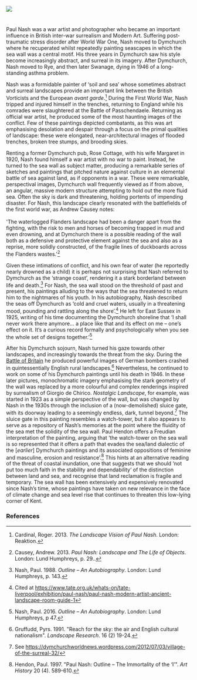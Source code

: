<a href="https://www.kent-maps.online"><img src="https://kent-map.github.io/mdpress/juncture/ve-button.png"></a>
<param ve-config title="Paul Nash (1889 - 1946)" author="Professor Phil Hubbard" layout="vtl" banner="https://upload.wikimedia.org/wikipedia/commons/8/87/Paul_Nash_-_The_Edge_of_a_Wood_-_1925_-_10341.jpg">

<param ve-entity eid="Q2796278" aliases="Dymchurch">

#

Paul Nash was a war artist and photographer who became an important influence in British inter-war surrealism and Modern Art. Suffering post-traumatic stress disorder after World War One, Nash moved to Dymchurch where he recuperated whilst repeatedly painting seascapes in which the sea wall was a central motif. His three years in Dymchurch saw his style become increasingly abstract, and surreal in its imagery. After Dymchurch, Nash moved to Rye, and then later Swanage, dying in 1946 of a long-standing asthma problem.
<param ve-image url="https://upload.wikimedia.org/wikipedia/commons/4/45/Paul_Nash_woodcut_CONTEMPORARY_BRITISH_ARTISTS_1923_cropped.jpg" label="Paul Nash woodcut, 1923" attribution="Paul Nash, CC0, via Wikimedia Commons">

Nash was a formidable painter of ‘soil and sea’ whose sometimes abstract and surreal landscapes provide an important link between the British Vorticists and the European _avant garde_.[^ref1] During the First World War, Nash tripped and injured himself in the trenches, returning to England while his comrades were slaughtered at the Battle of Passchendaele. Returning as official war artist, he produced some of the most haunting images of the conflict. Few of these paintings depicted combatants, as this was art emphasising desolation and despair through a focus on the primal qualities of landscape: these were elongated, near-architectural images of flooded trenches, broken tree stumps, and brooding skies.
<param ve-image url="https://upload.wikimedia.org/wikipedia/commons/6/64/Paul_Nash_Wire_1918-19.jpg" label="Paul Nash Wire 1918-19" attribution="Paul Nash, CC0, via Wikimedia Commons">

Renting a former Dymchurch pub, Rose Cottage, with his wife Margaret in 1920, Nash found himself a war artist with no war to paint. Instead, he turned to the sea wall as subject matter, producing a remarkable series of sketches and paintings that pitched nature against culture in an elemental battle of sea against land, as if opponents in a war. These were remarkable, perspectival images, Dymchurch wall frequently viewed as if from above, an angular, massive modern structure attempting to hold out the more fluid sea. Often the sky is dark and threatening, holding portents of impending disaster. For Nash, this landscape clearly resonated with the battlefields of the first world war, as Andrew Causey notes:
<br><br>
'The waterlogged Flanders landscape had been a danger apart from the fighting, with the risk to men and horses of becoming trapped in mud and even drowning, and at Dymchurch there is a possible reading of the wall both as a defensive and protective element against the sea and also as a reprise, more solidly constructed, of the fragile lines of duckboards across the Flanders wastes.'[^ref2]
<param ve-map center="Q2796278" zoom="15">

Given these intimations of conflict, and his own fear of water (he reportedly nearly drowned as a child) it is perhaps not surprising that Nash referred to Dymchurch as the ‘strange coast’, rendering it a stark borderland between life and death.[^ref3] For Nash, the sea wall stood on the threshold of past and present, his paintings alluding to the ways that the sea threatened to return him to the nightmares of his youth. In his autobiography, Nash described the seas off Dymchurch as ‘cold and cruel waters, usually in a threatening mood, pounding and rattling along the shore’.[^ref4] He left for East Sussex in 1925, writing of his time documenting the Dymchurch shoreline that ‘I shall never work there anymore... a place like that and its effect on me – one’s effect on it. It’s a curious record formally and psychologically when you see the whole set of designs together.’[^ref5]
<param ve-image url="https://upload.wikimedia.org/wikipedia/commons/9/95/Dymchurch_-_The_Strange_Coast_by_Paul_Nash_-_Paul_Nash_-_ABDAG000153.jpg" label="The Strange Coast by Paul Nash" attribution="Aberdeen Art Gallery, Public domain, via Wikimedia Commons">

After his Dymchurch sojourn, Nash turned his gaze towards other landscapes, and increasingly towards the threat from the sky. During the [Battle of Britain](/20c/20c-battle-of-britain-memorial) he produced powerful images of German bombers crashed in quintessentially English rural landscapes.[^ref6] Nevertheless, he continued to work on some of his Dymchurch paintings until his death in 1946. In these later pictures, monochromatic imagery emphasising the stark geometry of the wall was replaced by a more colourful and complex renderings inspired by surrealism of Giorgio de Chirico. _Nostalgic Landscape_, for example, was started in 1923 as a simple perspective of the wall, but was changed by Nash in the 1930s through the inclusion of a (now-demolished) sluice gate, with its doorway leading to a seemingly endless, dark, tunnel beyond.[^ref7] The sluice gate in this painting resembles a watch-tower, but it also appears to serve as a repository of Nash’s memories at the point where the fluidity of the sea met the solidity of the sea wall. Paul Hendon offers a Freudian interpretation of the painting, arguing that ‘the watch-tower on the sea wall is so represented that it offers a path that evades the sea/land dialectic of the [_earlier_] Dymchurch paintings and its associated oppositions of feminine and masculine, erosion and resistance’.[^ref8] This hints at an alternative reading of the threat of coastal inundation, one that suggests that we should ‘not put too much faith in the stability and dependability’ of the distinction between land and sea, and recognise that land reclamation is fragile and temporary. The sea wall has been extensively and expensively renovated since Nash’s time, whose paintings have taken on new relevance in the face of climate change and sea level rise that continues to threaten this low-lying corner of Kent.
<param ve-image url="https://uploads7.wikiart.org/00269/images/paul-nash/nostalgic-landscape-23-38.jpg" label="Nostalgic Landescape" attribution="Public domain via Wikiart">
<param ve-image url="https://upload.wikimedia.org/wikipedia/commons/e/eb/Battle_of_Britain_%28Paul_Nash%29.png" label="Battle of Britain" attribution="Paul Nash, 1941, Public domain, via Wikimedia Commons">

### References

[^ref1]: Cardinal, Roger. 2013. _The Landscape Vision of Paul Nash_. London: Reaktion.
[^ref2]: Causey, Andrew. 2013. _Paul Nash: Landscape and The Life of Objects_. London: Lund Humphreys, p. 29..
[^ref3]: Nash, Paul. 1988. _Outline – An Autobiography_. London: Lund Humphreys, p. 143.
[^ref4]: Cited at https://www.tate.org.uk/whats-on/tate-liverpool/exhibition/paul-nash/paul-nash-modern-artist-ancient-landscape-room-guide-1
[^ref5]: Nash, Paul. 2016. _Outline – An Autobiography_. London: Lund Humphreys, p 47.
[^ref6]: Gruffudd, Pyrs. 1991. "Reach for the sky: the air and English cultural nationalism". _Landscape Research_. 16 (2) 19-24.
[^ref7]: See https://dymchurchworldnews.wordpress.com/2012/07/03/village-of-the-surreal-32/
[^ref8]: Hendon, Paul. 1997. "Paul Nash: Outline – The Immortality of the ‘I’". _Art History_ 20 (4). 589-610.
